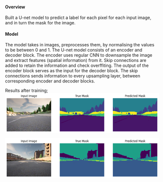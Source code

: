 #### Overview

Built a U-net model to predict a label for each pixel for each input image, and in turn the mask for the image.


#### Model

The model takes in images, preprocesses them, by normalising the values to be between 0 and 1. The U-net model consists of an encoder and decoder block. The encoder uses regular CNN to downsample the image and extract features (spatial information) from it. Skip connections are added to retain the information and check overffiting.
The output of the encoder block serves as the input for the decoder block. The skip connections sends information to every upsampling layer, between corresponding encoder and decoder blocks.

Results after training;
<picture>
 <source media="(prefers-color-scheme: dark)" srcset="output.png">
 <source media="(prefers-color-scheme: light)" srcset="output.png">
 <img alt="Sample image showing the actual mask and the predicted mask" src="output.png">
</picture>


<picture>
 <source media="(prefers-color-scheme: dark)" srcset="1output.png">
 <source media="(prefers-color-scheme: light)" srcset="1output.png">
 <img alt="Sample image showing the actual mask and the predicted mask" src="1output.png">
</picture>



